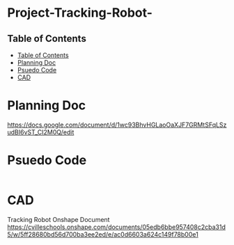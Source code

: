 # Project-Tracking-Robot-

## Table of Contents
* [Table of Contents](#Table-of-Contents)
* [Planning Doc](#Planning-Doc)
* [Psuedo Code](#Psuedo-Code)
* [CAD](#CAD)

# Planning Doc
https://docs.google.com/document/d/1wc93BhvHGLaoOaXJF7GRMtSFqLSzudBI6vST_CI2M0Q/edit

# Psuedo Code

```C++


```

# CAD 
Tracking Robot Onshape Document https://cvilleschools.onshape.com/documents/05edb6bbe957408c2cba31d5/w/5ff28680bd56d700ba3ee2ed/e/ac0d6603a624c149f78b00e1

